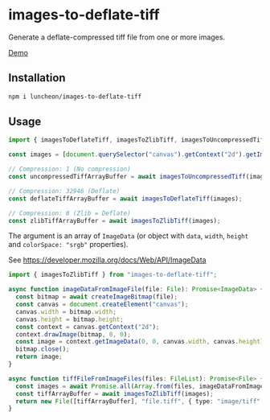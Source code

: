 # images-to-deflate-tiff

Generate a deflate-compressed tiff file from one or more images.

[Demo](https://luncheon.github.io/images-to-deflate-tiff/)

## Installation

```sh
npm i luncheon/images-to-deflate-tiff
```

## Usage

```ts
import { imagesToDeflateTiff, imagesToZlibTiff, imagesToUncompressedTiff } from "images-to-deflate-tiff";

const images = [document.querySelector("canvas").getContext("2d").getImageData(0, 0, canvas.width, canvas.height)];

// Compression: 1 (No compression)
const uncompressedTiffArrayBuffer = await imagesToUncompressedTiff(images);

// Compression: 32946 (Deflate)
const deflateTiffArrayBuffer = await imagesToDeflateTiff(images);

// Compression: 8 (Zlib = Deflate)
const zlibTiffArrayBuffer = await imagesToZlibTiff(images);
```

The argument is an array of `ImageData` (or object with `data`, `width`, `height` and `colorSpace: "srgb"` properties).

See https://developer.mozilla.org/docs/Web/API/ImageData

```ts
import { imagesToZlibTiff } from "images-to-deflate-tiff";

async function imageDataFromImageFile(file: File): Promise<ImageData> {
  const bitmap = await createImageBitmap(file);
  const canvas = document.createElement("canvas");
  canvas.width = bitmap.width;
  canvas.height = bitmap.height;
  const context = canvas.getContext("2d");
  context.drawImage(bitmap, 0, 0);
  const image = context.getImageData(0, 0, canvas.width, canvas.height);
  bitmap.close();
  return image;
}

async function tiffFileFromImageFiles(files: FileList): Promise<File> {
  const images = await Promise.all(Array.from(files, imageDataFromImageFile));
  const tiffArrayBuffer = await imagesToZlibTiff(images);
  return new File([tiffArrayBuffer], "file.tiff", { type: "image/tiff" });
}
```